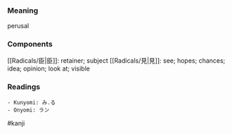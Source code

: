 ### Meaning

perusal

### Components

[[Radicals/臣|臣]]: retainer; subject [[Radicals/見|見]]: see; hopes; chances; idea; opinion; look at; visible

### Readings

```
- Kunyomi: み.る
- Onyomi: ラン
```

#kanji